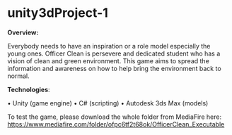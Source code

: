 # unity3dProject-1

**Overview:**

Everybody needs to have an inspiration or a role model especially the young ones. Officer Clean is persevere and dedicated student who has a vision of clean and green environment. This game aims to spread the information and awareness on how to help bring the environment back to normal.

**Technologies**:

•	Unity (game engine)
•	C# (scripting)
•	Autodesk 3ds Max (models)

To test the game, please download the whole folder from MediaFire here: 
https://www.mediafire.com/folder/ofpc6tf2t68ok/OfficerClean_Executable





